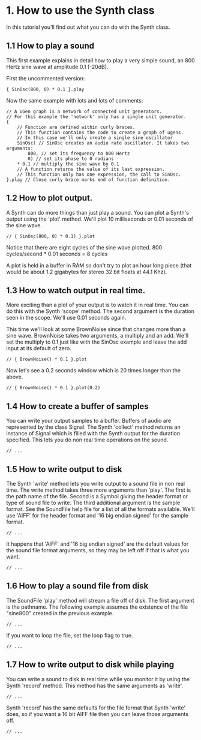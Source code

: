 # 1. How to use the Synth class

In this tutorial you'll find out what you can do with the Synth class.

## 1.1 How to play a sound

This first example explains in detail how to play a very simple sound, an 800 Hertz sine wave at amplitude 0.1 (-20dB).

First the uncommented version:

    { SinOsc(800, 0) * 0.1 }.play

Now the same example with lots and lots of comments:

    // A UGen graph is a network of connected unit generators.
    // For this example the 'network' only has a single unit generator.
    {
        // Function are defined within curly braces.
        // This function contains the code to create a graph of ugens.
        // In this case we'll only create a single sine oscillator
        SinOsc( // SinOsc creates an audio rate oscillator. It takes two arguments:
            800, // set its frequency to 800 Hertz
            0) // set its phase to 0 radians
        * 0.1 // multiply the sine wave by 0.1
        // A function returns the value of its last expression.
        // This function only has one expression, the call to SinOsc.
    }.play // Close curly brace marks end of function definition.

## 1.2 How to plot output.

A Synth can do more things than just play a sound.  You can plot a Synth's output using the 'plot' method.  We'll plot 10 milliseconds or 0.01 seconds of the sine wave.

    // { SinOsc(800, 0) * 0.1) }.plot

Notice that there are eight cycles of the sine wave plotted.  800 cycles/second * 0.01 seconds = 8 cycles

A plot is held in a buffer in RAM so don't try to plot an hour long piece (that would be about 1.2 gigabytes for stereo 32 bit floats at 44.1 Khz).

## 1.3 How to watch output in real time.

More exciting than a plot of your output is to watch it in real time.  You can do this with the Synth 'scope' method.  The second argument is the duration seen in the scope. We'll use 0.01 seconds again.

This time we'll look at some BrownNoise since that changes more than a sine wave.  BrownNoise takes two arguments, a multiply and an add. We'll set the multiply to 0.1 just like with the SinOsc example and leave the add input at its default of zero.

    // { BrownNoise() * 0.1 }.plot

Now let's see a 0.2 seconds window which is 20 times longer than the above.

    // { BrownNoise() * 0.1 }.plot(0.2)

## 1.4 How to create a buffer of samples

You can write your output samples to a buffer. Buffers of audio are represented by the class Signal.  The Synth 'collect' method returns an instance of Signal which is filled with the Synth output for the duration specified.  This lets you do non real time operations on the sound.

    // ...

## 1.5 How to write output to disk

The Synth 'write' method lets you write output to a sound file in non real time.  The write method takes three more arguments than 'play'. The first is the path name of the file. Second is a Symbol giving the header format or type of sound file to write.  The third additional argument is the sample format. See the SoundFile help file for a list of all the formats available. We'll use 'AIFF' for the header format and '16 big endian signed' for the sample format.

    // ...

It happens that 'AIFF' and '16 big endian signed' are the default values for the sound file format arguments, so they may be left off if that is what you want.

    // ...

## 1.6 How to play a sound file from disk

The SoundFile 'play' method will stream a file off of disk.  The first argument is the pathname.  The following example assumes the existence of the file "sine800" created in the previous example.

    // ...

If you want to loop the file, set the loop flag to true.

    // ...

## 1.7 How to write output to disk while playing

You can write a sound to disk in real time while you monitor it by using the Synth 'record' method. This method has the same arguments as 'write'.

    // ...

Synth 'record' has the same defaults for the file format that Synth 'write' does, so if you want a 16 bit AIFF file then you can leave those arguments off.

    // ...

